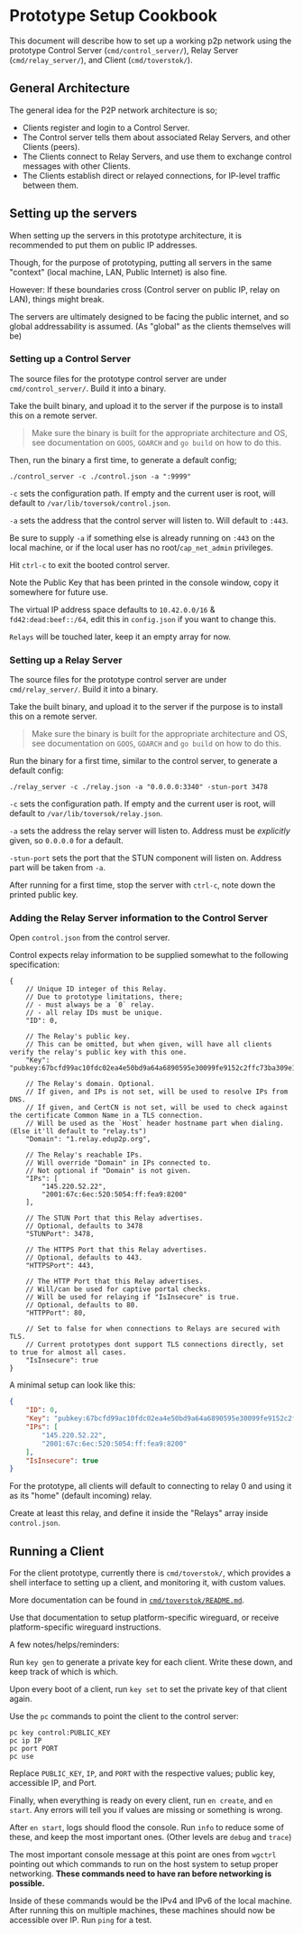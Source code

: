 # Prototype Setup Cookbook

This document will describe how to set up a working p2p network using the prototype Control Server (`cmd/control_server/`), Relay Server (`cmd/relay_server/`), and Client (`cmd/toverstok/`).

## General Architecture

The general idea for the P2P network architecture is so;

- Clients register and login to a Control Server.
- The Control server tells them about associated Relay Servers, and other Clients (peers).
- The Clients connect to Relay Servers, and use them to exchange control messages with other Clients.
- The Clients establish direct or relayed connections, for IP-level traffic between them.

## Setting up the servers

When setting up the servers in this prototype architecture, 
it is recommended to put them on public IP addresses.

Though, for the purpose of prototyping, putting all servers in the same "context" (local machine, LAN, Public Internet) is also fine.

However: If these boundaries cross (Control server on public IP, relay on LAN), things might break.

The servers are ultimately designed to be facing the public internet, and so global addressability is assumed. (As "global" as the clients themselves will be)

### Setting up a Control Server

The source files for the prototype control server are under `cmd/control_server/`. Build it into a binary.

Take the built binary, and upload it to the server if the purpose is to install this on a remote server.

> Make sure the binary is built for the appropriate architecture and OS,
> see documentation on `GOOS`, `GOARCH` and `go build` on how to do this.

Then, run the binary a first time, to generate a default config;

`./control_server -c ./control.json -a ":9999"`

`-c` sets the configuration path. If empty and the current user is root, will default to `/var/lib/toversok/control.json`.

`-a` sets the address that the control server will listen to. Will default to `:443`.

Be sure to supply `-a` if something else is already running on `:443` on the local machine,
or if the local user has no root/`cap_net_admin` privileges.

Hit `ctrl-c` to exit the booted control server.

Note the Public Key that has been printed in the console window, copy it somewhere for future use.

The virtual IP address space defaults to `10.42.0.0/16` & `fd42:dead:beef::/64`, edit this in `config.json` if you want to change this.

`Relays` will be touched later, keep it an empty array for now.

### Setting up a Relay Server

The source files for the prototype control server are under `cmd/relay_server/`. Build it into a binary.

Take the built binary, and upload it to the server if the purpose is to install this on a remote server.

> Make sure the binary is built for the appropriate architecture and OS,
> see documentation on `GOOS`, `GOARCH` and `go build` on how to do this.

Run the binary for a first time, similar to the control server, to generate a default config:

`./relay_server -c ./relay.json -a "0.0.0.0:3340" -stun-port 3478`

`-c` sets the configuration path. If empty and the current user is root, will default to `/var/lib/toversok/relay.json`.

`-a` sets the address the relay server will listen to. Address must be *explicitly* given, so `0.0.0.0` for a default.

`-stun-port` sets the port that the STUN component will listen on. Address part will be taken from `-a`.

After running for a first time, stop the server with `ctrl-c`, note down the printed public key.

### Adding the Relay Server information to the Control Server

Open `control.json` from the control server.

Control expects relay information to be supplied somewhat to the following specification:

```json5
{
    // Unique ID integer of this Relay.
    // Due to prototype limitations, there;
    // - must always be a `0` relay.
    // - all relay IDs must be unique.
    "ID": 0,
  
    // The Relay's public key.
    // This can be omitted, but when given, will have all clients verify the relay's public key with this one.
    "Key": "pubkey:67bcfd99ac10fdc02ea4e50bd9a64a6890595e30099fe9152c2ffc73ba309e1e",
  
    // The Relay's domain. Optional.
    // If given, and IPs is not set, will be used to resolve IPs from DNS.
    // If given, and CertCN is not set, will be used to check against the certificate Common Name in a TLS connection.
    // Will be used as the `Host` header hostname part when dialing. (Else it'll default to "relay.ts")
    "Domain": "1.relay.edup2p.org",
  
    // The Relay's reachable IPs.
    // Will override "Domain" in IPs connected to.
    // Not optional if "Domain" is not given.
    "IPs": [
        "145.220.52.22",
        "2001:67c:6ec:520:5054:ff:fea9:8200"
    ],
  
    // The STUN Port that this Relay advertises.
    // Optional, defaults to 3478
    "STUNPort": 3478,
  
    // The HTTPS Port that this Relay advertises.
    // Optional, defaults to 443.
    "HTTPSPort": 443,
    
    // The HTTP Port that this Relay advertises.
    // Will/can be used for captive portal checks.
    // Will be used for relaying if "IsInsecure" is true.
    // Optional, defaults to 80.
    "HTTPPort": 80,
  
    // Set to false for when connections to Relays are secured with TLS.
    // Current prototypes dont support TLS connections directly, set to true for almost all cases.
    "IsInsecure": true
}
```

A minimal setup can look like this:

```json
{
    "ID": 0,
    "Key": "pubkey:67bcfd99ac10fdc02ea4e50bd9a64a6890595e30099fe9152c2ffc73ba309e1e",
    "IPs": [
        "145.220.52.22",
        "2001:67c:6ec:520:5054:ff:fea9:8200"
    ],
    "IsInsecure": true
}
```

For the prototype, all clients will default to connecting to relay 0 and using it as its "home" (default incoming) relay.

Create at least this relay, and define it inside the "Relays" array inside `control.json`.

## Running a Client

For the client prototype, currently there is `cmd/toverstok/`, which provides a shell interface to setting up a client,
and monitoring it, with custom values.

More documentation can be found in [`cmd/toverstok/README.md`](../cmd/toverstok/README.md).

Use that documentation to setup platform-specific wireguard, or receive platform-specific wireguard instructions.

A few notes/helps/reminders:

Run `key gen` to generate a private key for each client. Write these down, and keep track of which is which.

Upon every boot of a client, run `key set` to set the private key of that client again.

Use the `pc` commands to point the client to the control server:

```
pc key control:PUBLIC_KEY
pc ip IP
pc port PORT
pc use
```

Replace `PUBLIC_KEY`, `IP`, and `PORT` with the respective values; public key, accessible IP, and Port.

Finally, when everything is ready on every client, run `en create`, and `en start`.
Any errors will tell you if values are missing or something is wrong.

After `en start`, logs should flood the console.
Run `info` to reduce some of these, and keep the most important ones. (Other levels are `debug` and `trace`)

The most important console message at this point are ones from `wgctrl` pointing out which commands to run on the host system to setup proper networking.
**These commands need to have ran before networking is possible.**

Inside of these commands would be the IPv4 and IPv6 of the local machine. After running this on multiple machines, these machines should now be accessible over IP. Run `ping` for a test.